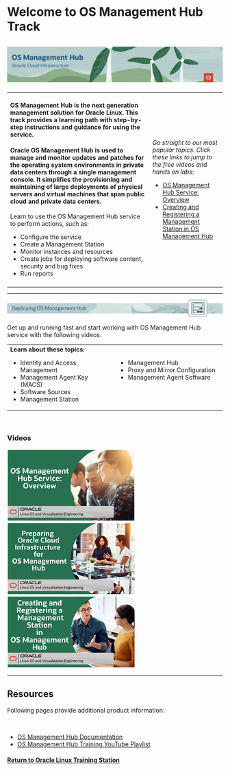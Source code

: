 # Welcome to OS Management Hub Track

![](../common/images/osmh-page-header-1200x200.png)
---
   
<table width="1200">
<colgroup>
   <col width="900">
   <col width="300">
</colgroup>
   <tr>   
      <td>
	 <h4><b>OS Management Hub is the next generation management solution for Oracle Linux. This track provides a learning path with step-by-step instructions and guidance for using the service.</b></h4>
	 <h4><b>Oracle OS Management Hub is used to manage and monitor updates and patches for the operating system environments in private data centers through a single management console. It simplifies the provisioning and maintaining of large deployments of physical servers and virtual machines that span public cloud and private data centers.</b></h4>
	 <p>Learn to use the OS Management Hub service to perform actions, such as: </p>
	 <ul>
            <li>Configure the service</li>
	    <li>Create a Management Station</li>
	    <li>Monitor instances and resources</li>
	    <li>Create jobs for deploying software content, security and bug fixes</li>
	    <li>Run reports</li>
         </ul>
      </td>
      <td rowspan="2"><p><i>Go straight to our most popular topics. Click these links to jump to the free videos and hands on labs: </i></p>
         <ul>
            <li><a href="#osmh-deploy">OS Management Hub Service: Overview</a></li>
	    <li><a href="#osmh-deploy">Creating and Registering a Management Station in OS Management Hub</a></li>
         </ul>
      </td>
   </tr>
   <tr>   
      <td>
      </td>
   </tr>
</table>    
   
---
   
<p><img id="osmh-deploy" src="../common/images/osmh-deploy-header.png"></p>

Get up and running fast and start working with OS Management Hub service with the following videos.

<table width="600">
<colgroup>
   <col width="300">
   <col width="300">
</colgroup>
      <tr>   
         <td valign="top"><b>Learn about these topics:</b>
            <ul>
               <li>Identity and Access Management</li>
               <li>Management Agent Key (MACS)</li>
               <li>Software Sources</li>
	       <li>Management Station</li>
            </ul>
         </td>
	 <td valign="top">&nbsp
            <ul>
               <li>Management Hub</li>
               <li>Proxy and Mirror Configuration</li>
               <li>Management Agent Software</li>
            </ul>
         </td>
     </tr>
</table>  
<br>
   
### Videos

[![](../common/images/osmh_service_overview_300.png)](https://youtu.be/zBDX5VmurZM)  
[![](../common/images/osmh_preparing_oci_300.png)](https://youtu.be/LMxfUj93ozc)   
[![](../common/images/osmh_setting_mgmt_station_300.png)](https://youtu.be/cYN_ZWkLzCc)    

<!--
<table width="1200">
<colgroup>
   <col width="400">
   <col width="400">
   <col width="400">
</colgroup>
   <tr>   
      <td>
	       <a href="https://youtu.be/zBDX5VmurZM"><img src="../common/images/osmh_service_overview_300.png"></a>
	  </td>
      <td>
	       <a href="https://youtu.be/LMxfUj93ozc"><img src="../common/images/osmh_preparing_oci_300.png"></a>
      </td>
	  <td>
	       <a href="https://youtu.be/PEwGJlX6PqU"><img src="../common/images/osmh_setting_mgmt_station_300.png"></a>
      </td>
   </tr>
</table>
-->

---
   
<h2>Resources</h2>
<p>Following pages provide additional product information:</p>
<br>
   
- [OS Management Hub Documentation](https://docs.oracle.com/iaas/osmh/doc/home.htm)
- [OS Management Hub Training YouTube Playlist](https://www.youtube.com/playlist?list=PLKCk3OyNwIzvL2cIZri305uCRIo1TmMZW)


#### [Return to Oracle Linux Training Station](../README.md)
